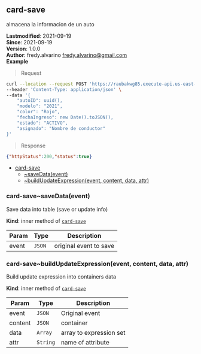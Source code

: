 <a name="module_card-save"></a>

## card-save
almacena la informacion de un auto

**Lastmodified**: 2021-09-19  
**Since**: 2021-09-19  
**Version**: 1.0.0  
**Author**: fredy.alvarino <fredy.alvarino@gmail.com>  
**Example**  
> Request
```zsh
curl --location --request POST 'https://raubakwg85.execute-api.us-east-1.amazonaws.com/qa/car-save' \
--header 'Content-Type: application/json' \
--data '{
    "autoID": uuid(),
    "modelo": "2021",
    "color": "Rojo",
    "fechaIngreso": new Date().toJSON(),
    "estado": "ACTIVO",
    "asignado": "Nombre de conductor"
}'
```
> Response
```json
{"httpStatus":200,"status":true}
```

* [card-save](#module_card-save)
    * [~saveData(event)](#module_card-save..saveData)
    * [~buildUpdateExpression(event, content, data, attr)](#module_card-save..buildUpdateExpression)

<a name="module_card-save..saveData"></a>

### card-save~saveData(event)
Save data into table (save or update info)

**Kind**: inner method of [<code>card-save</code>](#module_card-save)  

| Param | Type | Description |
| --- | --- | --- |
| event | <code>JSON</code> | original event to save |

<a name="module_card-save..buildUpdateExpression"></a>

### card-save~buildUpdateExpression(event, content, data, attr)
Build update expression into containers data

**Kind**: inner method of [<code>card-save</code>](#module_card-save)  

| Param | Type | Description |
| --- | --- | --- |
| event | <code>JSON</code> | Original event |
| content | <code>JSON</code> | container |
| data | <code>Array</code> | array to expression set |
| attr | <code>String</code> | name of attribute |

